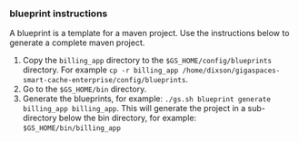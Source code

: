 ### blueprint instructions

A blueprint is a template for a maven project. Use the instructions below to generate a complete maven project.

1. Copy the `billing_app` directory to the `$GS_HOME/config/blueprints` directory. For example `cp -r billing_app /home/dixson/gigaspaces-smart-cache-enterprise/config/blueprints`.
2. Go to the `$GS_HOME/bin` directory.
3. Generate the blueprints, for example: `./gs.sh blueprint generate billing_app billing_app`. This will generate the project in a sub-directory below the bin directory, for example: `$GS_HOME/bin/billing_app`


